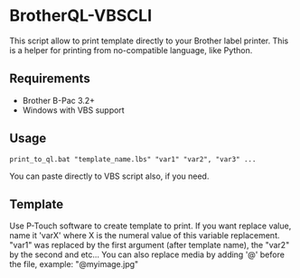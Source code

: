 # BrotherQL-VBSCLI
This script allow to print template directly to your Brother label printer. This is a helper for printing from no-compatible language, like Python.
 
## Requirements
* Brother B-Pac 3.2+
* Windows with VBS support 
 
## Usage
`print_to_ql.bat "template_name.lbs" "var1" "var2", "var3" ...`

You can paste directly to VBS script also, if you need.

## Template
Use P-Touch software to create template to print. If you want replace value, name it 'varX' where X is the numeral value of this variable replacement. "var1" was replaced by the first argument (after template name), the "var2" by the second and etc...
You can also replace media by adding '@' before the file, example: "@myimage.jpg"
